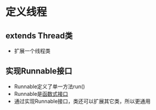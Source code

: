 # 定义线程

## extends Thread类

- 扩展一个线程类

## 实现Runnable接口

- Runnable定义了单一方法run()
- Runnable是[函数式接口](Java_Functional_Interface.md)
- 通过实现Runnable接口，类还可以扩展其它类，所以更通用
